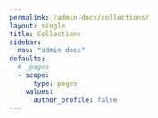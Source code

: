 ```yaml
---
permalink: /admin-docs/collections/
layout: single
title: Collections
sidebar:
  nav: "admin docs"
defaults:
  # _pages
  - scope:
      type: pages
    values:
      author_profile: false
---
```

